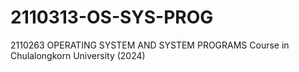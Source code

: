 # 2110313-OS-SYS-PROG
2110263 OPERATING SYSTEM AND SYSTEM PROGRAMS Course in Chulalongkorn University (2024)
